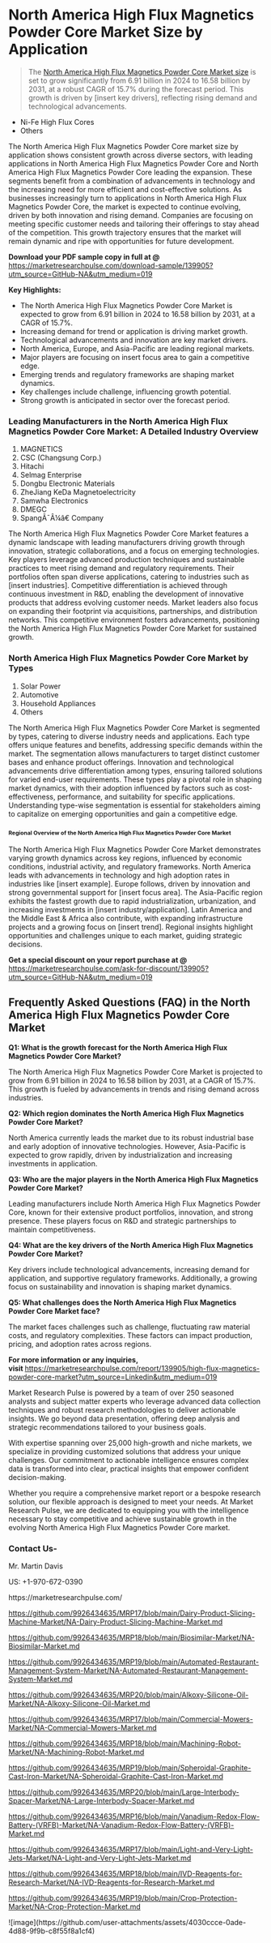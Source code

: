 <h1>North America High Flux Magnetics Powder Core Market&nbsp;Size by Application</h1><blockquote><p>The <a href="https://marketresearchpulse.com/download-sample/139905?utm_source=GitHub-NA&amp;utm_medium=019">North America High Flux Magnetics Powder Core Market size</a> is set to grow significantly from 6.91 billion in 2024 to 16.58 billion by 2031, at a robust CAGR of 15.7% during the forecast period. This growth is driven by [insert key drivers], reflecting rising demand and technological advancements.</p></blockquote><ul><li>Ni-Fe High Flux Cores<li> Others</li></ul><p>The North America High Flux Magnetics Powder Core market size by application shows consistent growth across diverse sectors, with leading applications in North America High Flux Magnetics Powder Core and North America High Flux Magnetics Powder Core leading the expansion. These segments benefit from a combination of advancements in technology and the increasing need for more efficient and cost-effective solutions. As businesses increasingly turn to applications in North America High Flux Magnetics Powder Core, the market is expected to continue evolving, driven by both innovation and rising demand. Companies are focusing on meeting specific customer needs and tailoring their offerings to stay ahead of the competition. This growth trajectory ensures that the market will remain dynamic and ripe with opportunities for future development.</p><p><strong>Download your PDF sample copy in full at @ </strong><a href="https://marketresearchpulse.com/download-sample/139905?utm_source=GitHub-NA&amp;utm_medium=019">https://marketresearchpulse.com/download-sample/139905?utm_source=GitHub-NA&amp;utm_medium=019</a></p><p><strong>Key Highlights: </strong></p><ul><li>The North America High Flux Magnetics Powder Core Market is expected to grow from 6.91 billion in 2024 to 16.58 billion by 2031, at a CAGR of 15.7%.</li><li>Increasing demand for trend or application is driving market growth.</li><li>Technological advancements and innovation are key market drivers.</li><li>North America, Europe, and Asia-Pacific are leading regional markets.</li><li>Major players are focusing on insert focus area to gain a competitive edge.</li><li>Emerging trends and regulatory frameworks are shaping market dynamics.</li><li>Key challenges include challenge, influencing growth potential.</li><li>Strong growth is anticipated in sector over the forecast period.</li></ul><h3>Leading Manufacturers in the North America High Flux Magnetics Powder Core Market: A Detailed Industry Overview</h3><ol><li>MAGNETICS</li><li>CSC (Changsung Corp.)</li><li>Hitachi</li><li>Selmag Enterprise</li><li>Dongbu Electronic Materials</li><li>ZheJiang KeDa Magnetoelectricity</li><li>Samwha Electronics</li><li>DMEGC</li><li>SpangÃ¯Â¼â€ Company</li></ol><div class="flex max-w-full flex-col flex-grow"><div class="min-h-8 text-message flex w-full flex-col items-end gap-2 whitespace-normal break-words [.text-message+&amp;]:mt-5" dir="auto" data-message-author-role="assistant" data-message-id="fd8432e4-4910-450d-b182-61b7bfb0a01f" data-message-model-slug="gpt-4o"><div class="flex w-full flex-col gap-1 empty:hidden first:pt-[3px]"><div class="markdown prose w-full break-words dark:prose-invert light"><p>The North America High Flux Magnetics Powder Core Market features a dynamic landscape with leading manufacturers driving growth through innovation, strategic collaborations, and a focus on emerging technologies. Key players leverage advanced production techniques and sustainable practices to meet rising demand and regulatory requirements. Their portfolios often span diverse applications, catering to industries such as [insert industries]. Competitive differentiation is achieved through continuous investment in R&amp;D, enabling the development of innovative products that address evolving customer needs. Market leaders also focus on expanding their footprint via acquisitions, partnerships, and distribution networks. This competitive environment fosters advancements, positioning the North America High Flux Magnetics Powder Core Market for sustained growth.</p></div></div></div></div><h3>North America High Flux Magnetics Powder Core Market by Types</h3><ol><li>Solar Power<li> Automotive<li> Household Appliances<li> Others</li></ol><div class="flex max-w-full flex-col flex-grow"><div class="min-h-8 text-message flex w-full flex-col items-end gap-2 whitespace-normal break-words [.text-message+&amp;]:mt-5" dir="auto" data-message-author-role="assistant" data-message-id="084470be-0bb7-4664-bddf-5156b4f41249" data-message-model-slug="gpt-4o-mini"><div class="flex w-full flex-col gap-1 empty:hidden first:pt-[3px]"><div class="markdown prose w-full break-words dark:prose-invert light"><p>The North America High Flux Magnetics Powder Core Market is segmented by types, catering to diverse industry needs and applications. Each type offers unique features and benefits, addressing specific demands within the market. The segmentation allows manufacturers to target distinct customer bases and enhance product offerings. Innovation and technological advancements drive differentiation among types, ensuring tailored solutions for varied end-user requirements. These types play a pivotal role in shaping market dynamics, with their adoption influenced by factors such as cost-effectiveness, performance, and suitability for specific applications. Understanding type-wise segmentation is essential for stakeholders aiming to capitalize on emerging opportunities and gain a competitive edge.</p></div></div></div></div><h3><span style="font-size: 11px;">Regional Overview of the North America High Flux Magnetics Powder Core Market</span></h3><div class="flex max-w-full flex-col flex-grow"><div class="min-h-8 text-message flex w-full flex-col items-end gap-2 whitespace-normal break-words [.text-message+&amp;]:mt-5" dir="auto" data-message-author-role="assistant" data-message-id="e9038762-ce64-4e30-91c9-9bd413514231" data-message-model-slug="gpt-4o-mini"><div class="flex w-full flex-col gap-1 empty:hidden first:pt-[3px]"><div class="markdown prose w-full break-words dark:prose-invert light"><p>The North America High Flux Magnetics Powder Core Market demonstrates varying growth dynamics across key regions, influenced by economic conditions, industrial activity, and regulatory frameworks. North America leads with advancements in technology and high adoption rates in industries like [insert example]. Europe follows, driven by innovation and strong governmental support for [insert focus area]. The Asia-Pacific region exhibits the fastest growth due to rapid industrialization, urbanization, and increasing investments in [insert industry/application]. Latin America and the Middle East &amp; Africa also contribute, with expanding infrastructure projects and a growing focus on [insert trend]. Regional insights highlight opportunities and challenges unique to each market, guiding strategic decisions.</p></div></div></div></div><p><strong>Get a special discount on your report purchase at @ </strong><a href="https://marketresearchpulse.com/ask-for-discount/139905?utm_source=GitHub-NA&amp;utm_medium=019">https://marketresearchpulse.com/ask-for-discount/139905?utm_source=GitHub-NA&amp;utm_medium=019</a></p><h2>Frequently Asked Questions (FAQ) in the North America High Flux Magnetics Powder Core Market</h2><p><strong>Q1: What is the growth forecast for the North America High Flux Magnetics Powder Core Market?</strong></p><p>The North America High Flux Magnetics Powder Core Market is projected to grow from 6.91 billion in 2024 to 16.58 billion by 2031, at a CAGR of 15.7%. This growth is fueled by advancements in trends and rising demand across industries.</p><p><strong>Q2: Which region dominates the North America High Flux Magnetics Powder Core Market?</strong></p><p>North America currently leads the market due to its robust industrial base and early adoption of innovative technologies. However, Asia-Pacific is expected to grow rapidly, driven by industrialization and increasing investments in application.</p><p><strong>Q3: Who are the major players in the North America High Flux Magnetics Powder Core Market?</strong></p><p>Leading manufacturers include North America High Flux Magnetics Powder Core, known for their extensive product portfolios, innovation, and strong presence. These players focus on R&amp;D and strategic partnerships to maintain competitiveness.</p><p><strong>Q4: What are the key drivers of the North America High Flux Magnetics Powder Core Market?</strong></p><p>Key drivers include technological advancements, increasing demand for application, and supportive regulatory frameworks. Additionally, a growing focus on sustainability and innovation is shaping market dynamics.</p><p><strong>Q5: What challenges does the North America High Flux Magnetics Powder Core Market face?</strong></p><p>The market faces challenges such as challenge, fluctuating raw material costs, and regulatory complexities. These factors can impact production, pricing, and adoption rates across regions.</p><p><strong>For more information or any inquiries, visit&nbsp;</strong><a href="https://marketresearchpulse.com/report/139905/high-flux-magnetics-powder-core-market?utm_source=Linkedin&utm_medium=019">https://marketresearchpulse.com/report/139905/high-flux-magnetics-powder-core-market?utm_source=Linkedin&utm_medium=019</a></p><p>Market Research Pulse is powered by a team of over 250 seasoned analysts and subject matter experts who leverage advanced data collection techniques and robust research methodologies to deliver actionable insights. We go beyond data presentation, offering deep analysis and strategic recommendations tailored to your business goals.</p><p>With expertise spanning over 25,000 high-growth and niche markets, we specialize in providing customized solutions that address your unique challenges. Our commitment to actionable intelligence ensures complex data is transformed into clear, practical insights that empower confident decision-making.</p><p>Whether you require a comprehensive market report or a bespoke research solution, our flexible approach is designed to meet your needs. At Market Research Pulse, we are dedicated to equipping you with the intelligence necessary to stay competitive and achieve sustainable growth in the evolving North America High Flux Magnetics Powder Core market.</p><h3><strong>Contact Us-</strong></h3><p>Mr. Martin Davis</p><p>US: +1-970-672-0390</p><p>https://marketresearchpulse.com/</p><p><a href="https://github.com/9926434635/MRP17/blob/main/Dairy-Product-Slicing-Machine-Market/NA-Dairy-Product-Slicing-Machine-Market.md">https://github.com/9926434635/MRP17/blob/main/Dairy-Product-Slicing-Machine-Market/NA-Dairy-Product-Slicing-Machine-Market.md</a></p><p><a href="https://github.com/9926434635/MRP18/blob/main/Biosimilar-Market/NA-Biosimilar-Market.md">https://github.com/9926434635/MRP18/blob/main/Biosimilar-Market/NA-Biosimilar-Market.md</a></p><p><a href="https://github.com/9926434635/MRP19/blob/main/Automated-Restaurant-Management-System-Market/NA-Automated-Restaurant-Management-System-Market.md">https://github.com/9926434635/MRP19/blob/main/Automated-Restaurant-Management-System-Market/NA-Automated-Restaurant-Management-System-Market.md</a></p><p><a href="https://github.com/9926434635/MRP20/blob/main/Alkoxy-Silicone-Oil-Market/NA-Alkoxy-Silicone-Oil-Market.md">https://github.com/9926434635/MRP20/blob/main/Alkoxy-Silicone-Oil-Market/NA-Alkoxy-Silicone-Oil-Market.md</a></p><p><a href="https://github.com/9926434635/MRP17/blob/main/Commercial-Mowers-Market/NA-Commercial-Mowers-Market.md">https://github.com/9926434635/MRP17/blob/main/Commercial-Mowers-Market/NA-Commercial-Mowers-Market.md</a></p><p><a href="https://github.com/9926434635/MRP18/blob/main/Machining-Robot-Market/NA-Machining-Robot-Market.md">https://github.com/9926434635/MRP18/blob/main/Machining-Robot-Market/NA-Machining-Robot-Market.md</a></p><p><a href="https://github.com/9926434635/MRP19/blob/main/Spheroidal-Graphite-Cast-Iron-Market/NA-Spheroidal-Graphite-Cast-Iron-Market.md">https://github.com/9926434635/MRP19/blob/main/Spheroidal-Graphite-Cast-Iron-Market/NA-Spheroidal-Graphite-Cast-Iron-Market.md</a></p><p><a href="https://github.com/9926434635/MRP20/blob/main/Large-Interbody-Spacer-Market/NA-Large-Interbody-Spacer-Market.md">https://github.com/9926434635/MRP20/blob/main/Large-Interbody-Spacer-Market/NA-Large-Interbody-Spacer-Market.md</a></p><p><a href="https://github.com/9926434635/MRP16/blob/main/Vanadium-Redox-Flow-Battery-(VRFB)-Market/NA-Vanadium-Redox-Flow-Battery-(VRFB)-Market.md">https://github.com/9926434635/MRP16/blob/main/Vanadium-Redox-Flow-Battery-(VRFB)-Market/NA-Vanadium-Redox-Flow-Battery-(VRFB)-Market.md</a></p><p><a href="https://github.com/9926434635/MRP17/blob/main/Light-and-Very-Light-Jets-Market/NA-Light-and-Very-Light-Jets-Market.md">https://github.com/9926434635/MRP17/blob/main/Light-and-Very-Light-Jets-Market/NA-Light-and-Very-Light-Jets-Market.md</a></p><p><a href="https://github.com/9926434635/MRP18/blob/main/IVD-Reagents-for-Research-Market/NA-IVD-Reagents-for-Research-Market.md">https://github.com/9926434635/MRP18/blob/main/IVD-Reagents-for-Research-Market/NA-IVD-Reagents-for-Research-Market.md</a></p><p><a href="https://github.com/9926434635/MRP19/blob/main/Crop-Protection-Market/NA-Crop-Protection-Market.md">https://github.com/9926434635/MRP19/blob/main/Crop-Protection-Market/NA-Crop-Protection-Market.md</a></p>
![image](https://github.com/user-attachments/assets/4030ccce-0ade-4d88-9f9b-c8f55f8a1cf4)
